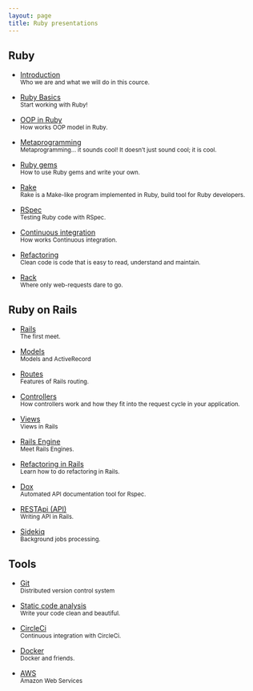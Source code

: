 ```yaml
---
layout: page
title: Ruby presentations
---
```


## Ruby

- [Introduction](/slides/introduction)
  <br>
  <small>Who we are and what we will do in this cource.</small>

- [Ruby Basics](/slides/ruby-basics)
  <br>
  <small>Start working with Ruby!</small>

- [OOP in Ruby](/slides/oop)
  <br>
  <small>How works OOP model in Ruby.</small>

- [Metaprogramming](/slides/metaprogramming)
  <br>
  <small>Metaprogramming... it sounds cool! It doesn’t just sound cool; it is cool.</small>

- [Ruby gems](/slides/ruby-gems)
  <br>
  <small>How to use Ruby gems and write your own.</small>

- [Rake](/slides/rake)
  <br>
  <small>Rake is a Make-like program implemented in Ruby, build tool for Ruby developers.</small>

- [RSpec](/slides/rspec)
  <br>
  <small>Testing Ruby code with RSpec.</small>

- [Continuous integration](/slides/continuous_integration)
  <br>
  <small>How works Continuous integration.</small>

- [Refactoring](/slides/refactoring-ruby)
  <br>
  <small>Clean code is code that is easy to read, understand and maintain. </small>

- [Rack](/slides/rack)
  <br>
  <small>Where only web-requests dare to go.</small>


## Ruby on Rails

- [Rails](/slides/rails)
  <br>
  <small>The first meet.</small>

- [Models](/slides/models)
  <br>
  <small>Models and ActiveRecord</small>

- [Routes](/slides/routes)
  <br>
  <small>Features of Rails routing.</small>

- [Controllers](/slides/controllers)
  <br>
  <small>How controllers work and how they fit into the request cycle in your application.</small>

- [Views](/slides/views)
  <br>
  <small>Views in Rails</small>

- [Rails Engine](/slides/rails-engine)
  <br>
  <small>Meet Rails Engines.</small>

- [Refactoring in Rails](/slides/refactoring-rails)
  <br>
  <small>Learn how to do refactoring in Rails.</small>

- [Dox](/slides/dox)
  <br>
  <small>Automated API documentation tool for Rspec.</small>

- [RESTApi (API)](/slides/api)
  <br>
  <small>Writing API in Rails.</small>

- [Sidekiq](/slides/sidekiq)
  <br>
  <small>Background jobs processing.</small>

<!--
- [HTML & CSS](/slides/html-css)
  <br>
  <small>Coding layouts</small>


- [CSS architecture](/slides/css-architecture)
  <br>
  <small>Modules, Semantics and Grids</small>
-->

<!-- - [BDD in Rails](/slides/bdd)
  <br>
  <small>Learn how to do behavior-driven development in Rails.</small> -->


<!-- - [Devise](/slides/devise)
  <br>
  <small>Flexible authentication solution for Rails with Warden.</small>


- [CanCanCan](/slides/cancancan)
  <br>
  <small>The authorization Gem for Ruby on Rails.</small> -->

<!--
## Trailblazer

- [Introduction](/slides/trailblazer/introduction)
  <br>
  <small>A business logic framework</small>

- [Operation](/slides/trailblazer/operation)
  <br>
  <small>Railway-oriented service object</small>

- [Contract & Reform](/slides/trailblazer/contract)
  <br>
  <small>A validation for Operation</small>

- [Policy](/slides/trailblazer/policy)
  <br>
  <small>An authorization for Operation</small>

- [Endpoint](/slides/trailblazer/endpoint)
  <br>
  <small>Generic HTTP handlers for operation results</small>

- [Rails API integration](/slides/trailblazer/rails)
  <br>
  <small>Integrating Trailblazer with Rails API</small>
-->

<!--
# Frontend

- [AngularJS](/slides/angular-js)
  <br>
  <small>AngularJS is a structural JavaScript framework for dynamic web apps.</small>
-->

## Tools

- [Git](/slides/git)
  <br>
  <small>Distributed version control system</small>

- [Static code analysis](/slides/static-code-analysis)
  <br>
  <small>Write your code clean and beautiful.</small>

- [CircleCi](/slides/circleci)
  <br>
  <small>Continuous integration with CircleCi.</small>

- [Docker](/slides/docker)
  <br>
  <small>Docker and friends.</small>

- [AWS](/slides/aws)
  <br>
  <small>Amazon Web Services</small>

<!-- - [Chef](/slides/chef)
  <br>
  <small>Prepare and configure server environment.</small>

- [Capistrano](/slides/capistrano)
  <br>
  <small>Application deploy.</small> -->

<!--
# Additional

- [Functional Programming](/slides/functional-programming)
  <br>
  <small>Functional programming is a style of programming which models computations as the evaluation of expressions.</small>
-->

<br>
<br>
<br>
